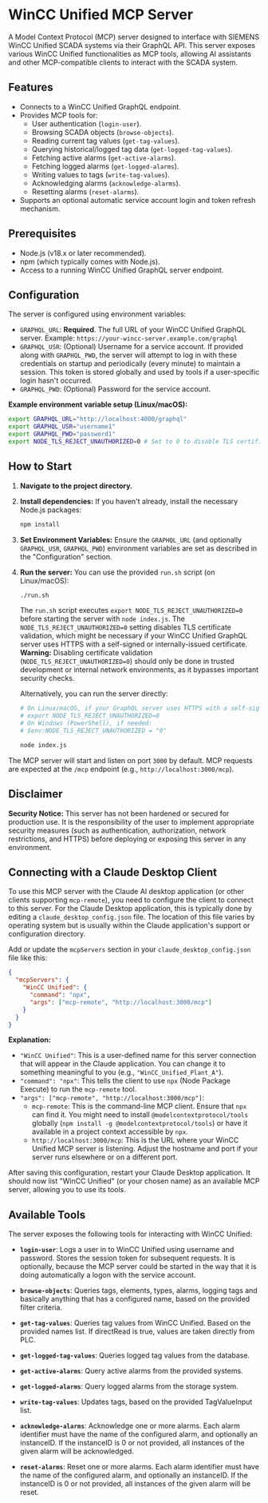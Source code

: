# WinCC Unified MCP Server

A Model Context Protocol (MCP) server designed to interface with SIEMENS WinCC Unified SCADA systems via their GraphQL API. This server exposes various WinCC Unified functionalities as MCP tools, allowing AI assistants and other MCP-compatible clients to interact with the SCADA system.

## Features

-   Connects to a WinCC Unified GraphQL endpoint.
-   Provides MCP tools for:
    -   User authentication (`login-user`).
    -   Browsing SCADA objects (`browse-objects`).
    -   Reading current tag values (`get-tag-values`).
    -   Querying historical/logged tag data (`get-logged-tag-values`).
    -   Fetching active alarms (`get-active-alarms`).
    -   Fetching logged alarms (`get-logged-alarms`).
    -   Writing values to tags (`write-tag-values`).
    -   Acknowledging alarms (`acknowledge-alarms`).
    -   Resetting alarms (`reset-alarms`).
-   Supports an optional automatic service account login and token refresh mechanism.

## Prerequisites

-   Node.js (v18.x or later recommended).
-   npm (which typically comes with Node.js).
-   Access to a running WinCC Unified GraphQL server endpoint.

## Configuration

The server is configured using environment variables:

-   `GRAPHQL_URL`: **Required**. The full URL of your WinCC Unified GraphQL server.
    Example: `https://your-wincc-server.example.com/graphql`
-   `GRAPHQL_USR`: (Optional) Username for a service account. If provided along with `GRAPHQL_PWD`, the server will attempt to log in with these credentials on startup and periodically (every minute) to maintain a session. This token is stored globally and used by tools if a user-specific login hasn't occurred.
-   `GRAPHQL_PWD`: (Optional) Password for the service account.

**Example environment variable setup (Linux/macOS):**
```bash
export GRAPHQL_URL="http://localhost:4000/graphql"
export GRAPHQL_USR="username1"
export GRAPHQL_PWD="password1"
export NODE_TLS_REJECT_UNAUTHORIZED=0 # Set to 0 to disable TLS certificate validation (development only)
```

## How to Start

1.  **Navigate to the project directory.**

2.  **Install dependencies:**
    If you haven't already, install the necessary Node.js packages:
    ```bash
    npm install
    ```

3.  **Set Environment Variables:**
    Ensure the `GRAPHQL_URL` (and optionally `GRAPHQL_USR`, `GRAPHQL_PWD`) environment variables are set as described in the "Configuration" section.

4.  **Run the server:**
    You can use the provided `run.sh` script (on Linux/macOS):
    ```bash
    ./run.sh
    ```
    The `run.sh` script executes `export NODE_TLS_REJECT_UNAUTHORIZED=0` before starting the server with `node index.js`. The `NODE_TLS_REJECT_UNAUTHORIZED=0` setting disables TLS certificate validation, which might be necessary if your WinCC Unified GraphQL server uses HTTPS with a self-signed or internally-issued certificate.
    **Warning:** Disabling certificate validation (`NODE_TLS_REJECT_UNAUTHORIZED=0`) should only be done in trusted development or internal network environments, as it bypasses important security checks.

    Alternatively, you can run the server directly:
    ```bash
    # On Linux/macOS, if your GraphQL server uses HTTPS with a self-signed certificate:
    # export NODE_TLS_REJECT_UNAUTHORIZED=0
    # On Windows (PowerShell), if needed:
    # $env:NODE_TLS_REJECT_UNAUTHORIZED = "0"

    node index.js
    ```

The MCP server will start and listen on port `3000` by default. MCP requests are expected at the `/mcp` endpoint (e.g., `http://localhost:3000/mcp`).

## Disclaimer

**Security Notice:** This server has not been hardened or secured for production use. It is the responsibility of the user to implement appropriate security measures (such as authentication, authorization, network restrictions, and HTTPS) before deploying or exposing this server in any environment.

## Connecting with a Claude Desktop Client

To use this MCP server with the Claude AI desktop application (or other clients supporting `mcp-remote`), you need to configure the client to connect to this server. For the Claude Desktop application, this is typically done by editing a `claude_desktop_config.json` file. The location of this file varies by operating system but is usually within the Claude application's support or configuration directory.

Add or update the `mcpServers` section in your `claude_desktop_config.json` file like this:

```json
{
  "mcpServers": {
    "WinCC Unified": {
      "command": "npx",
      "args": ["mcp-remote", "http://localhost:3000/mcp"]
    }
  }
}
```

**Explanation:**

-   `"WinCC Unified"`: This is a user-defined name for this server connection that will appear in the Claude application. You can change it to something meaningful to you (e.g., `"WinCC_Unified_Plant_A"`).
-   `"command": "npx"`: This tells the client to use `npx` (Node Package Execute) to run the `mcp-remote` tool.
-   `"args": ["mcp-remote", "http://localhost:3000/mcp"]`:
    -   `mcp-remote`: This is the command-line MCP client. Ensure that `npx` can find it. You might need to install `@modelcontextprotocol/tools` globally (`npm install -g @modelcontextprotocol/tools`) or have it available in a project context accessible by `npx`.
    -   `http://localhost:3000/mcp`: This is the URL where your WinCC Unified MCP server is listening. Adjust the hostname and port if your server runs elsewhere or on a different port.

After saving this configuration, restart your Claude Desktop application. It should now list "WinCC Unified" (or your chosen name) as an available MCP server, allowing you to use its tools.

## Available Tools

The server exposes the following tools for interacting with WinCC Unified:

*   **`login-user`**:
    Logs a user in to WinCC Unified using username and password. Stores the session token for subsequent requests. It is optionally, because the MCP server could be started in the way that it is doing automatically a logon with the service account.

*   **`browse-objects`**:
    Queries tags, elements, types, alarms, logging tags and basically anything that has a configured name, based on the provided filter criteria.
    
*   **`get-tag-values`**:
    Queries tag values from WinCC Unified. Based on the provided names list. If directRead is true, values are taken directly from PLC.

*   **`get-logged-tag-values`**:
    Queries logged tag values from the database.

*   **`get-active-alarms`**:
    Query active alarms from the provided systems.

*   **`get-logged-alarms`**:
    Query logged alarms from the storage system.

*   **`write-tag-values`**:
    Updates tags, based on the provided TagValueInput list.

*   **`acknowledge-alarms`**:
    Acknowledge one or more alarms.
    Each alarm identifier must have the name of the configured alarm, and optionally an instanceID. If the instanceID is 0 or not provided, all instances of the given alarm will be acknowledged.

*   **`reset-alarms`**:
    Reset one or more alarms.
    Each alarm identifier must have the name of the configured alarm, and optionally an instanceID. If the instanceID is 0 or not provided, all instances of the given alarm will be reset.